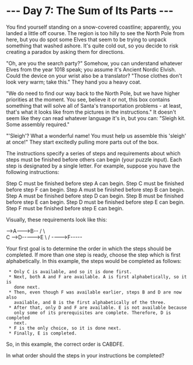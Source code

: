 # --- Day 7: The Sum of Its Parts ---

   You find yourself standing on a snow-covered coastline; apparently, you
   landed a little off course. The region is too hilly to see the North Pole
   from here, but you do spot some Elves that seem to be trying to unpack
   something that washed ashore. It's quite cold out, so you decide to risk
   creating a paradox by asking them for directions.

   "Oh, are you the search party?" Somehow, you can understand whatever Elves
   from the year 1018 speak; you assume it's Ancient Nordic Elvish. Could the
   device on your wrist also be a translator? "Those clothes don't look very
   warm; take this." They hand you a heavy coat.

   "We do need to find our way back to the North Pole, but we have higher
   priorities at the moment. You see, believe it or not, this box contains
   something that will solve all of Santa's transportation problems - at
   least, that's what it looks like from the pictures in the instructions."
   It doesn't seem like they can read whatever language it's in, but you can:
   "Sleigh kit. Some assembly required."

   "'Sleigh'? What a wonderful name! You must help us assemble this 'sleigh'
   at once!" They start excitedly pulling more parts out of the box.

   The instructions specify a series of steps and requirements about which
   steps must be finished before others can begin (your puzzle input). Each
   step is designated by a single letter. For example, suppose you have the
   following instructions:

 Step C must be finished before step A can begin.
 Step C must be finished before step F can begin.
 Step A must be finished before step B can begin.
 Step A must be finished before step D can begin.
 Step B must be finished before step E can begin.
 Step D must be finished before step E can begin.
 Step F must be finished before step E can begin.

   Visually, these requirements look like this:

   -->A--->B--
  /    \      \
 C      -->D----->E
  \           /
   ---->F-----

   Your first goal is to determine the order in which the steps should be
   completed. If more than one step is ready, choose the step which is first
   alphabetically. In this example, the steps would be completed as follows:

     * Only C is available, and so it is done first.
     * Next, both A and F are available. A is first alphabetically, so it is
       done next.
     * Then, even though F was available earlier, steps B and D are now also
       available, and B is the first alphabetically of the three.
     * After that, only D and F are available. E is not available because
       only some of its prerequisites are complete. Therefore, D is completed
       next.
     * F is the only choice, so it is done next.
     * Finally, E is completed.

   So, in this example, the correct order is CABDFE.

   In what order should the steps in your instructions be completed?

